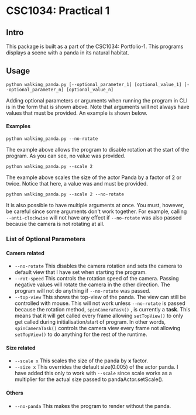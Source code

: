 # CSC1034: Practical 1

## Intro
This package is built as a part of the CSC1034: Portfolio-1. 
This programs displays a scene with a panda in its natural habitat.

## Usage
```shell
python walking_panda.py [--optional_parameter_1] [optional_value_1] [--optional_parameter_n] [optional_value_n]
```
Adding optional parameters or arguments when running the program in CLI is in the form that is shown above. 
Note that arguments will not always have values that must be provided. An example is shown below.

#### Examples
```shell
python walking_panda.py --no-rotate
```
The example above allows the program to disable rotation at the start of the program. As you can see, no value was provided.

```shell
python walking_panda.py --scale 2
```
The example above scales the size of the actor Panda by a factor of 2 or twice. Notice that here, a value was and must be provided.

```shell
python walking_panda.py --scale 2 --no-rotate
```
It is also possible to have multiple arguments at once. You must, however, be careful since some arguments don't work together. 
For example, calling `--anti-clockwise` will not have any effect if `--no-rotate` was also passed because the camera is not rotating at all.

### List of Optional Parameters
#### Camera related
- `--no-rotate` 
This disables the camera rotation and sets the camera to default view that I have set when starting the program.
- `--rot-speed` 
This controls the rotation speed of the camera.
Passing negative values will rotate the camera in the other direction.
The program will not do anything if `--no-rotate` was passed.
- `--top-view` 
This shows the top-view of the panda. The view can still be controlled with mouse.
This will not work unless `--no-rotate` is passed because the rotation method, `spinCameraTask()` , is currently a **task**.
This means that it will get called every frame allowing `setTopView()` to only get called during initialisation/start of program.
In other words, `spinCameraTask()` controls the camera view every frame not allowing `setTopView()` to do anything for the rest of the runtime.

#### Size related
- `--scale x` 
This scales the size of the panda by **x** factor.
- `--size x`
This overrides the default size(0.005) of the actor panda. 
I have added this only to work with `--scale` since scale works as a multiplier for the actual size passed to pandaActor.setScale().

#### Others
- `--no-panda`
This makes the program to render without the panda.